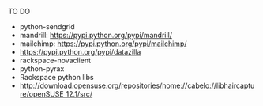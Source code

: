 TO DO

* python-sendgrid
* mandrill: https://pypi.python.org/pypi/mandrill/
* mailchimp: https://pypi.python.org/pypi/mailchimp/
* https://pypi.python.org/pypi/datazilla
* rackspace-novaclient
* python-pyrax
* Rackspace python libs
* http://download.opensuse.org/repositories/home://cabelo://libhaircapture/openSUSE_12.1/src/
